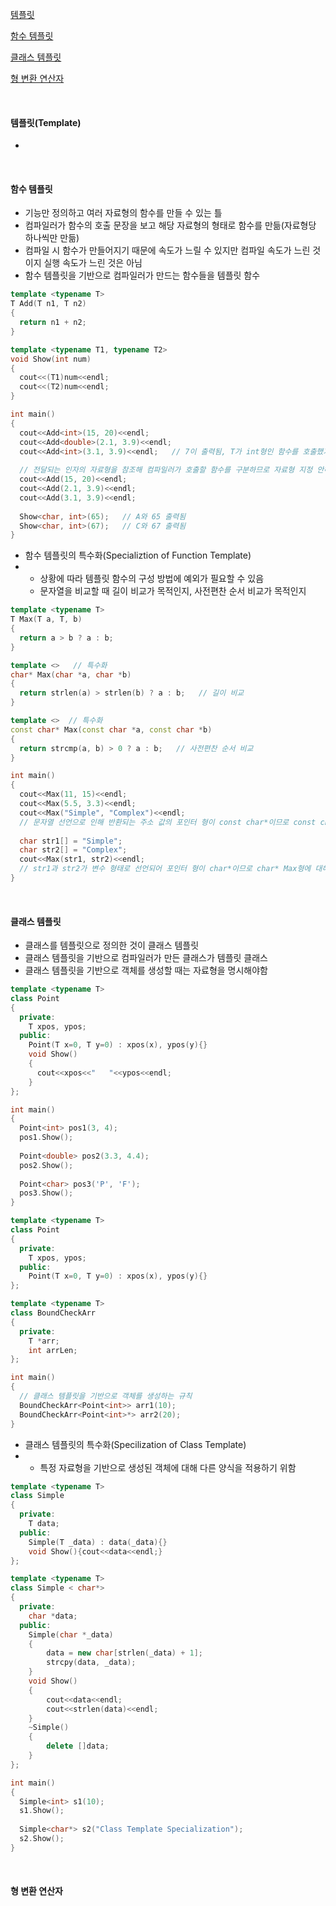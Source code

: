 [템플릿](#템플릿template)

[함수 템플릿](#함수-템플릿)

[클래스 템플릿](#클래스-템플릿)

[형 변환 연산자](#형-변환-연산자)

<br/>

#### 템플릿(Template)

* ​

<br/>

#### 함수 템플릿

* 기능만 정의하고 여러 자료형의 함수를 만들 수 있는 틀
* 컴파일러가 함수의 호출 문장을 보고 해당 자료형의 형태로 함수를 만듦(자료형당 하나씩만 만듦)
* 컴파일 시 함수가 만들어지기 때문에 속도가 느릴 수 있지만 컴파일 속도가 느린 것이지 실행 속도가 느린 것은 아님
* 함수 템플릿을 기반으로 컴파일러가 만드는 함수들을 템플릿 함수

```c++
template <typename T>
T Add(T n1, T n2)
{
  return n1 + n2;
}

template <typename T1, typename T2>
void Show(int num)
{
  cout<<(T1)num<<endl;
  cout<<(T2)num<<endl;
}

int main()
{
  cout<<Add<int>(15, 20)<<endl;
  cout<<Add<double>(2.1, 3.9)<<endl;
  cout<<Add<int>(3.1, 3.9)<<endl;   // 7이 출력됨, T가 int형인 함수를 호출했기 때문
  
  // 전달되는 인자의 자료형을 참조해 컴파일러가 호출할 함수를 구분하므로 자료형 지정 안해도 됨
  cout<<Add(15, 20)<<endl;
  cout<<Add(2.1, 3.9)<<endl;
  cout<<Add(3.1, 3.9)<<endl;
  
  Show<char, int>(65);   // A와 65 출력됨
  Show<char, int>(67);   // C와 67 출력됨
}
```

* 함수 템플릿의 특수화(Specializtion of Function Template)
* * 상황에 따라 템플릿 함수의 구성 방법에 예외가 필요할 수 있음
  * 문자열을 비교할 때 길이 비교가 목적인지, 사전편찬 순서 비교가 목적인지

```c++
template <typename T>
T Max(T a, T, b)
{
  return a > b ? a : b;
}

template <>   // 특수화
char* Max(char *a, char *b)
{
  return strlen(a) > strlen(b) ? a : b;   // 길이 비교
}

template <>  // 특수화
const char* Max(const char *a, const char *b)
{
  return strcmp(a, b) > 0 ? a : b;   // 사전편찬 순서 비교
}

int main()
{
  cout<<Max(11, 15)<<endl;
  cout<<Max(5.5, 3.3)<<endl;
  cout<<Max("Simple", "Complex")<<endl;   
  // 문자열 선언으로 인해 반환되는 주소 값의 포인터 형이 const char*이므로 const char* Max형에 대해 특수화된 함수가 호출
  
  char str1[] = "Simple";
  char str2[] = "Complex";
  cout<<Max(str1, str2)<<endl;
  // str1과 str2가 변수 형태로 선언되어 포인터 형이 char*이므로 char* Max형에 대해 특수화된 함수가 호출
}
```

<br/>

#### 클래스 템플릿

* 클래스를 템플릿으로 정의한 것이 클래스 템플릿
* 클래스 템플릿을 기반으로 컴파일러가 만든 클래스가 템플릿 클래스
* 클래스 템플릿을 기반으로 객체를 생성할 때는 자료형을 명시해야함

```c++
template <typename T>
class Point
{
  private:
  	T xpos, ypos;
  public:
  	Point(T x=0, T y=0) : xpos(x), ypos(y){}
  	void Show()
    {
      cout<<xpos<<"   "<<ypos<<endl;
    }
};

int main()
{
  Point<int> pos1(3, 4);
  pos1.Show();
  
  Point<double> pos2(3.3, 4.4);
  pos2.Show();
  
  Point<char> pos3('P', 'F');
  pos3.Show();
}
```

```c++
template <typename T>
class Point
{
  private:
  	T xpos, ypos;
  public:
  	Point(T x=0, T y=0) : xpos(x), ypos(y){}
};

template <typename T>
class BoundCheckArr
{
  private:
  	T *arr;
  	int arrLen;
};

int main()
{
  // 클래스 템플릿을 기반으로 객체를 생성하는 규칙
  BoundCheckArr<Point<int>> arr1(10);
  BoundCheckArr<Point<int>*> arr2(20);
}
```

* 클래스 템플릿의 특수화(Specilization of Class Template)
* * 특정 자료형을 기반으로 생성된 객체에 대해 다른 양식을 적용하기 위함

```c++
template <typename T>
class Simple
{
  private:
  	T data;
  public:
  	Simple(T _data) : data(_data){}
  	void Show(){cout<<data<<endl;}
};

template <typename T>
class Simple < char*>
{
  private:
  	char *data;
  public:
  	Simple(char *_data)
    {
    	data = new char[strlen(_data) + 1];
    	strcpy(data, _data);
    }
    void Show()
    {
    	cout<<data<<endl;
    	cout<<strlen(data)<<endl;
    }
    ~Simple()
    {
    	delete []data;
    }
};

int main()
{
  Simple<int> s1(10);
  s1.Show();
  
  Simple<char*> s2("Class Template Specialization");
  s2.Show();
}
```

<br/>

#### 형 변환 연산자



